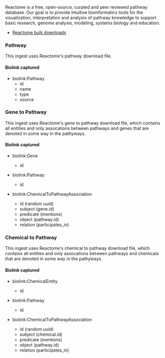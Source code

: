 Reactome is a free, open-source, curated and peer reviewed pathway database. Our goal is to provide intuitive bioinformatics tools for the visualization, interpretation and analysis of pathway knowledge to support basic research, genome analysis, modeling, systems biology and education.

* [Reactome bulk downloads](http://www.reactome.org/download/current/)

### Pathway

This ingest uses Reactome's pathway download file. 

#### Biolink captured

* biolink:Pathway
    * id
    * name
    * type
    * source

### Gene to Pathway

This ingest uses Reactome's gene to pathway download file, which contains all entities and only assocations between pathways and genes that are denoted in some way in the pathyways. 

#### Biolink captured

* biolink:Gene
    * id

* biolink:Pathway
    * id

* biolink:ChemicalToPathwayAssociation
    * id (random uuid)
    * subject (gene.id)
    * predicate (mentions)
    * object (pathway.id)
    * relation (participates_in)

### Chemical to Pathway

This ingest uses Reactome's chemical to pathway download file, which contains all entities and only assocations between pathways and chemicals that are denoted in some way in the pathyways. 

#### Biolink captured

* biolink:ChemicalEntity
    * id

* biolink:Pathway
    * id

* biolink:ChemicalToPathwayAssociation
    * id (random uuid)
    * subject (chemical.id)
    * predicate (mentions)
    * object (pathway.id)
    * relation (participates_in)
